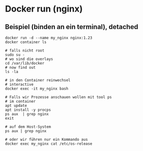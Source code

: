 # Docker run  (nginx) 

## Beispiel (binden an ein terminal), detached

```
docker run -d --name my_nginx nginx:1.23
docker container ls 
```

```
# falls nicht root
sudo su -
# wo sind die overlays
cd /var/lib/docker
# now find out
ls -la
```


```
# in den Container reinwechsel
# interactive 
docker exec -it my_nginx bash
```

```
# Falls wir Prozesse anschauen wollen mit tool ps
# im container
apt update
apt install -y procps
ps aux  | grep nginx
exit
```

```
# auf dem Host-System
ps aux | grep nginx
```

```
# oder wir führen nur ein Kommando aus
docker exec my_nginx cat /etc/os-release
```
